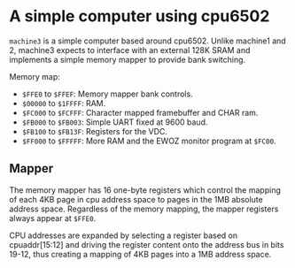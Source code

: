 # A simple computer using cpu6502

`machine3` is a simple computer based around cpu6502.  Unlike machine1 and 2,
machine3 expects to interface with an external 128K SRAM and implements a
simple memory mapper to provide bank switching.

Memory map:

- `$FFE0` to `$FFEF`: Memory mapper bank controls.
- `$00000` to `$1FFFF`: RAM.
- `$FC000` to `$FCFFF`: Character mapped framebuffer and CHAR ram.
- `$FB000` to `$FB003`: Simple UART fixed at 9600 baud.
- `$FB100` to `$FB13F`: Registers for the VDC.
- `$FF000` to `$FFFFF`: More RAM and the EWOZ monitor program at `$FC00`.

## Mapper

The memory mapper has 16 one-byte registers which control the mapping of
each 4KB page in cpu address space to pages in the 1MB absolute address space.
Regardless of the memory mapping, the mapper registers always appear at
`$FFE0`.

CPU addresses are expanded by selecting a register based on cpuaddr[15:12]
and driving the register content onto the address bus in bits 19-12, thus
creating a mapping of 4KB pages into a 1MB address space.

